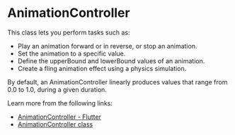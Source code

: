 # AnimationController

This class lets you perform tasks such as:

- Play an animation forward or in reverse, or stop an animation.
- Set the animation to a specific value.
- Define the upperBound and lowerBound values of an animation.
- Create a fling animation effect using a physics simulation.

By default, an AnimationController linearly produces values that range from 0.0 to 1.0, during a given duration. 

Learn more from the following links:

- [AnimationController - Flutter](https://docs.flutter.dev/development/ui/animations/tutorial#animationcontroller)
- [AnimationController class](https://api.flutter.dev/flutter/animation/AnimationController-class.html)